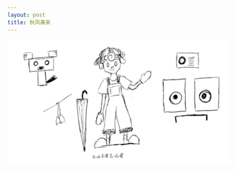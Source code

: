 ```yaml
---
layout: post
title: 秋风袭来
---
```

![](https://github.com/PlanetPolly/PlanetPolly.github.io/blob/master/_posts/image/1.png?raw=true)